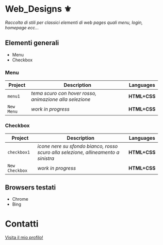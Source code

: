 # Web_Designs ⚜
_Raccolta di stili per classici elementi di web pages quali menu, login, homepage ecc..._
## Elementi generali
* Menu
* Checkbox
### Menu
| Project       | Description   | Languages|
| ------------- | ------------- | ------------- | 
| `menu1` | _tema scuro con hover rosso, animazione alla selezione_  | **HTML+CSS**
| `New Menu` | _work in progress_  | **HTML+CSS**|

### Checkbox
| Project       | Description   | Languages|
| ------------- | ------------- | ------------- | 
| `checkbox1` | _icone nere su sfondo bianco, rosso scuro alla selezione, allineamento a sinistra_  | **HTML+CSS**|
| `New Checkbox` | _work in progress_  | **HTML+CSS**|

## Browsers testati
* Chrome
* Bing

# Contatti

[Visita il mio profilo!](https://github.com/FrancescoCt)
